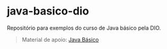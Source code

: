 # java-basico-dio
Repositório para exemplos do curso de Java básico pela DIO.

>Material de apoio: [Java Básico](https://glysns.gitbook.io/java-basico)
